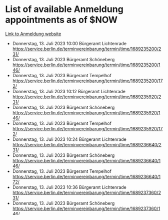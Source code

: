 # List of available Anmeldung appointments as of $NOW
[Link to Anmeldung website](https://service.berlin.de/terminvereinbarung/termin/tag.php?termin=1&anliegen[]=120686&dienstleisterlist=122210,122217,327316,122219,327312,122227,327314,122231,327346,122243,327348,122254,122252,329742,122260,329745,122262,329748,122271,327278,122273,327274,122277,327276,330436,122280,327294,122282,327290,122284,327292,122291,327270,122285,327266,122286,327264,122296,327268,150230,329760,122297,327286,122294,327284,122312,329763,122314,329775,122304,327330,122311,327334,122309,327332,317869,122281,327352,122279,329772,122283,122276,327324,122274,327326,122267,329766,122246,327318,122251,327320,122257,327322,122208,327298,122226,327300&herkunft=http%3A%2F%2Fservice.berlin.de%2Fdienstleistung%2F120686%2F)
- Donnerstag, 13. Juli 2023 10:00 Bürgeramt Lichtenrade https://service.berlin.de/terminvereinbarung/termin/time/1689235200/231/
- Donnerstag, 13. Juli 2023  Bürgeramt Schöneberg https://service.berlin.de/terminvereinbarung/termin/time/1689235200/146/
- Donnerstag, 13. Juli 2023  Bürgeramt Tempelhof https://service.berlin.de/terminvereinbarung/termin/time/1689235200/172/
- Donnerstag, 13. Juli 2023 10:12 Bürgeramt Lichtenrade https://service.berlin.de/terminvereinbarung/termin/time/1689235920/231/
- Donnerstag, 13. Juli 2023  Bürgeramt Schöneberg https://service.berlin.de/terminvereinbarung/termin/time/1689235920/146/
- Donnerstag, 13. Juli 2023  Bürgeramt Tempelhof https://service.berlin.de/terminvereinbarung/termin/time/1689235920/172/
- Donnerstag, 13. Juli 2023 10:24 Bürgeramt Lichtenrade https://service.berlin.de/terminvereinbarung/termin/time/1689236640/231/
- Donnerstag, 13. Juli 2023  Bürgeramt Schöneberg https://service.berlin.de/terminvereinbarung/termin/time/1689236640/146/
- Donnerstag, 13. Juli 2023  Bürgeramt Tempelhof https://service.berlin.de/terminvereinbarung/termin/time/1689236640/172/
- Donnerstag, 13. Juli 2023 10:36 Bürgeramt Lichtenrade https://service.berlin.de/terminvereinbarung/termin/time/1689237360/231/
- Donnerstag, 13. Juli 2023  Bürgeramt Schöneberg https://service.berlin.de/terminvereinbarung/termin/time/1689237360/146/
- Donnerstag, 13. Juli 2023  Bürgeramt Tempelhof https://service.berlin.de/terminvereinbarung/termin/time/1689237360/172/
- Donnerstag, 13. Juli 2023 10:48 Bürgeramt Lichtenrade https://service.berlin.de/terminvereinbarung/termin/time/1689238080/231/
- Donnerstag, 13. Juli 2023  Bürgeramt Schöneberg https://service.berlin.de/terminvereinbarung/termin/time/1689238080/146/
- Donnerstag, 13. Juli 2023  Bürgeramt Tempelhof https://service.berlin.de/terminvereinbarung/termin/time/1689238080/172/
- Donnerstag, 13. Juli 2023 11:00 Bürgeramt Lichtenrade https://service.berlin.de/terminvereinbarung/termin/time/1689238800/231/
- Donnerstag, 13. Juli 2023  Bürgeramt Schöneberg https://service.berlin.de/terminvereinbarung/termin/time/1689238800/146/
- Donnerstag, 13. Juli 2023  Bürgeramt Tempelhof https://service.berlin.de/terminvereinbarung/termin/time/1689238800/172/
- Donnerstag, 13. Juli 2023 11:12 Bürgeramt Lichtenrade https://service.berlin.de/terminvereinbarung/termin/time/1689239520/231/
- Donnerstag, 13. Juli 2023  Bürgeramt Schöneberg https://service.berlin.de/terminvereinbarung/termin/time/1689239520/146/
- Donnerstag, 13. Juli 2023  Bürgeramt Tempelhof https://service.berlin.de/terminvereinbarung/termin/time/1689239520/172/
- Donnerstag, 13. Juli 2023 11:24 Bürgeramt Lichtenrade https://service.berlin.de/terminvereinbarung/termin/time/1689240240/231/
- Donnerstag, 13. Juli 2023  Bürgeramt Schöneberg https://service.berlin.de/terminvereinbarung/termin/time/1689240240/146/
- Donnerstag, 13. Juli 2023  Bürgeramt Tempelhof https://service.berlin.de/terminvereinbarung/termin/time/1689240240/172/
- Donnerstag, 13. Juli 2023 11:36 Bürgeramt Lichtenrade https://service.berlin.de/terminvereinbarung/termin/time/1689240960/231/
- Donnerstag, 13. Juli 2023  Bürgeramt Schöneberg https://service.berlin.de/terminvereinbarung/termin/time/1689240960/146/
- Donnerstag, 13. Juli 2023  Bürgeramt Tempelhof https://service.berlin.de/terminvereinbarung/termin/time/1689240960/172/
- Donnerstag, 13. Juli 2023 11:48 Bürgeramt Lichtenrade https://service.berlin.de/terminvereinbarung/termin/time/1689241680/231/
- Donnerstag, 13. Juli 2023  Bürgeramt Schöneberg https://service.berlin.de/terminvereinbarung/termin/time/1689241680/146/
- Donnerstag, 13. Juli 2023  Bürgeramt Tempelhof https://service.berlin.de/terminvereinbarung/termin/time/1689241680/172/
